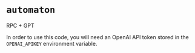 # `automaton`

RPC + GPT

In order to use this code, you will need an OpenAI API token stored in the `OPENAI_APIKEY` environment variable.